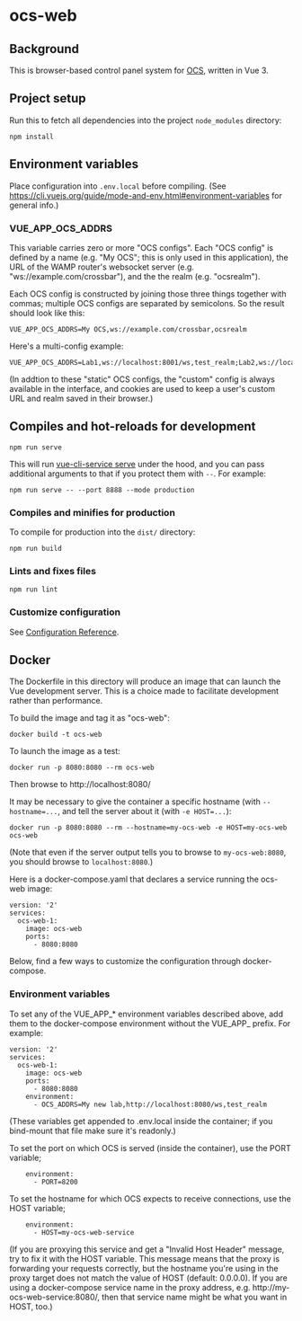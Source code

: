 # ocs-web

## Background

This is browser-based control panel system for
[OCS](https://github.com/simonsobs/ocs), written in Vue 3.

## Project setup

Run this to fetch all dependencies into the project `node_modules`
directory:

``` npm install ```

## Environment variables

Place configuration into `.env.local` before compiling.  (See
https://cli.vuejs.org/guide/mode-and-env.html#environment-variables
for general info.)

### VUE_APP_OCS_ADDRS

This variable carries zero or more "OCS configs".  Each "OCS config"
is defined by a name (e.g. "My OCS"; this is only used in this
application), the URL of the WAMP router's websocket server
(e.g. "ws://example.com/crossbar"), and the the realm
(e.g. "ocsrealm").

Each OCS config is constructed by joining those three things together
with commas; multiple OCS configs are separated by semicolons.  So the
result should look like this:

```
VUE_APP_OCS_ADDRS=My OCS,ws://example.com/crossbar,ocsrealm
```

Here's a multi-config example:
```
VUE_APP_OCS_ADDRS=Lab1,ws://localhost:8001/ws,test_realm;Lab2,ws://localhost:8002/ws,test_realm
```

(In addtion to these "static" OCS configs, the "custom" config is
always available in the interface, and cookies are used to keep a
user's custom URL and realm saved in their browser.)

## Compiles and hot-reloads for development


```
npm run serve
```

This will run [vue-cli-service
serve](https://cli.vuejs.org/guide/cli-service.html#vue-cli-service-serve)
under the hood, and you can pass additional arguments to that if you
protect them with `--`.  For example:

```
npm run serve -- --port 8888 --mode production
```

### Compiles and minifies for production

To compile for production into the `dist/` directory:

```
npm run build
```

### Lints and fixes files

```
npm run lint
```

### Customize configuration
See [Configuration Reference](https://cli.vuejs.org/config/).


## Docker

The Dockerfile in this directory will produce an image that can launch
the Vue development server.  This is a choice made to facilitate
development rather than performance.

To build the image and tag it as "ocs-web":
```
docker build -t ocs-web
```

To launch the image as a test:
```
docker run -p 8080:8080 --rm ocs-web
```

Then browse to http://localhost:8080/

It may be necessary to give the container a specific hostname (with
`--hostname=...`, and tell the server about it (with `-e HOST=...`):

```
docker run -p 8080:8080 --rm --hostname=my-ocs-web -e HOST=my-ocs-web ocs-web
```

(Note that even if the server output tells you to browse to
`my-ocs-web:8080`, you should browse to `localhost:8080`.)

Here is a docker-compose.yaml that declares a service running the
ocs-web image:
```
version: '2'
services:
  ocs-web-1:
    image: ocs-web
    ports:
      - 8080:8080
```

Below, find a few ways to customize the configuration through
docker-compose.

### Environment variables

To set any of the VUE_APP_* environment variables described above, add
them to the docker-compose environment without the VUE_APP_ prefix.
For example:
```
version: '2'
services:
  ocs-web-1:
    image: ocs-web
    ports:
      - 8080:8080
    environment:
      - OCS_ADDRS=My new lab,http://localhost:8080/ws,test_realm

```

(These variables get appended to .env.local inside the container; if
you bind-mount that file make sure it's readonly.)

To set the port on which OCS is served (inside the container), use the
PORT variable;
```
    environment:
      - PORT=8200
```

To set the hostname for which OCS expects to receive connections, use
the HOST variable;
```
    environment:
      - HOST=my-ocs-web-service
```

(If you are proxying this service and get a "Invalid Host Header"
message, try to fix it with the HOST variable.  This message means
that the proxy is forwarding your requests correctly, but the hostname
you're using in the proxy target does not match the value of HOST
(default: 0.0.0.0).  If you are using a docker-compose service name
in the proxy address, e.g. http://my-ocs-web-service:8080/, then that
service name might be what you want in HOST, too.)
